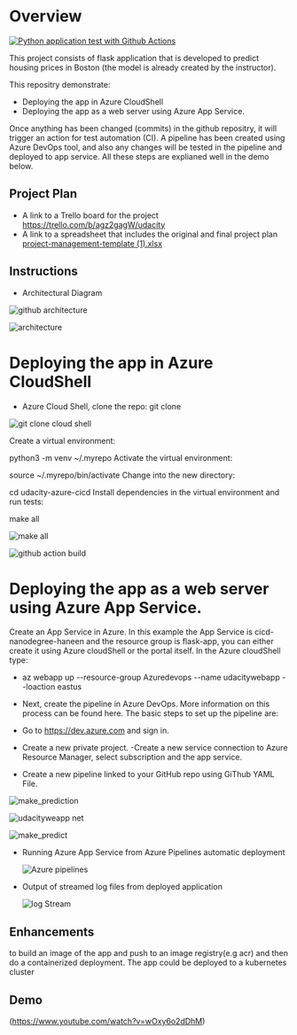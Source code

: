 # Overview

[![Python application test with Github Actions](https://github.com/alka077/CI-CDpipeline2/actions/workflows/pythonapp.yml/badge.svg)](https://github.com/alka077/CI-CDpipeline2/actions/workflows/pythonapp.yml)

This project consists of flask application that is developed to predict housing prices in Boston (the model is already created by the instructor).

This repositry demonstrate:

* Deploying the app in Azure CloudShell
* Deploying the app as a web server using Azure App Service.

Once anything has been changed (commits) in the github repositry, it will trigger an action for test automation (CI). A pipeline has been created using Azure DevOps tool, and also any changes will be tested in the pipeline and deployed to app service. All these steps are explianed well in the demo below.

## Project Plan

* A link to a Trello board for the project https://trello.com/b/agz2gagW/udacity
* A link to a spreadsheet that includes the original and final project plan [project-management-template (1).xlsx](https://github.com/alka077/CI-CDpipeline2/files/9328481/project-management-template.1.xlsx)


## Instructions

* Architectural Diagram 

![github architecture](https://user-images.githubusercontent.com/106584802/184396323-51fb2546-579e-4ef3-b4a1-47acb5722cb0.PNG)

![architecture](https://user-images.githubusercontent.com/106584802/184396550-01254e7c-5ec3-4b77-8029-d14df6bbcc64.PNG)

# Deploying the app in Azure CloudShell

 * Azure Cloud Shell, clone the repo:
    git clone <repo ssh url>
    
  ![git clone cloud shell](https://user-images.githubusercontent.com/106584802/184396918-0e394417-7c62-4e37-b161-02d2e6bf16d5.PNG)

Create a virtual environment:

python3 -m venv ~/.myrepo
Activate the virtual environment:

source ~/.myrepo/bin/activate
Change into the new directory:

cd udacity-azure-cicd
Install dependencies in the virtual environment and run tests:

make all

![make all](https://user-images.githubusercontent.com/106584802/184397145-af367adc-cab9-4ab4-ba77-c5e3d444e90f.PNG)


![github action build](https://user-images.githubusercontent.com/106584802/184397570-17d08e0e-0e26-4185-af11-a2dab43d3630.PNG)


# Deploying the app as a web server using Azure App Service.
    
Create an App Service in Azure. In this example the App Service is cicd-nanodegree-haneen and the resource group is flask-app, you can either create it using Azure cloudShell or the portal itself. In the Azure cloudShell type:

* az webapp up --resource-group Azuredevops --name udacitywebapp --loaction eastus 
* Next, create the pipeline in Azure DevOps. More information on this process can be found here. The basic steps to set up the pipeline are:

* Go to https://dev.azure.com and sign in.
* Create a new private project. -Create a new service connection to Azure Resource Manager, select subscription and the app service.
* Create a new pipeline linked to your GitHub repo using GiThub YAML File.

![make_prediction](https://user-images.githubusercontent.com/106584802/184398667-401105b8-78d5-4a12-a49a-444a6dfb7882.PNG)


![udacityweapp net](https://user-images.githubusercontent.com/106584802/184397286-ebe63c91-75f8-4554-b22a-e66cfa7c4577.PNG)


![make_predict](https://user-images.githubusercontent.com/106584802/184399171-73c74b17-9e20-4e4b-9a17-bd86f97e2947.PNG)

* Running Azure App Service from Azure Pipelines automatic deployment
    
    ![Azure pipelines](https://user-images.githubusercontent.com/106584802/184400414-6f425631-8ca7-47c0-b909-ee35298dba8a.PNG)



* Output of streamed log files from deployed application
    
    ![log Stream](https://user-images.githubusercontent.com/106584802/184400357-a946a8fd-4cfd-4586-92aa-ccef7244620e.PNG)


## Enhancements

to build an image of the app and push to an image registry(e.g acr) and then do a containerized deployment. The app could be deployed to a kubernetes cluster 

## Demo 

(https://www.youtube.com/watch?v=wOxy6o2dDhM)


